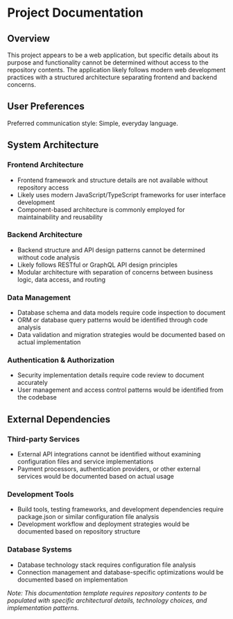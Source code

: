 # Project Documentation

## Overview

This project appears to be a web application, but specific details about its purpose and functionality cannot be determined without access to the repository contents. The application likely follows modern web development practices with a structured architecture separating frontend and backend concerns.

## User Preferences

Preferred communication style: Simple, everyday language.

## System Architecture

### Frontend Architecture
- Frontend framework and structure details are not available without repository access
- Likely uses modern JavaScript/TypeScript frameworks for user interface development
- Component-based architecture is commonly employed for maintainability and reusability

### Backend Architecture
- Backend structure and API design patterns cannot be determined without code analysis
- Likely follows RESTful or GraphQL API design principles
- Modular architecture with separation of concerns between business logic, data access, and routing

### Data Management
- Database schema and data models require code inspection to document
- ORM or database query patterns would be identified through code analysis
- Data validation and migration strategies would be documented based on actual implementation

### Authentication & Authorization
- Security implementation details require code review to document accurately
- User management and access control patterns would be identified from the codebase

## External Dependencies

### Third-party Services
- External API integrations cannot be identified without examining configuration files and service implementations
- Payment processors, authentication providers, or other external services would be documented based on actual usage

### Development Tools
- Build tools, testing frameworks, and development dependencies require package.json or similar configuration file analysis
- Development workflow and deployment strategies would be documented based on repository structure

### Database Systems
- Database technology stack requires configuration file analysis
- Connection management and database-specific optimizations would be documented based on implementation

*Note: This documentation template requires repository contents to be populated with specific architectural details, technology choices, and implementation patterns.*